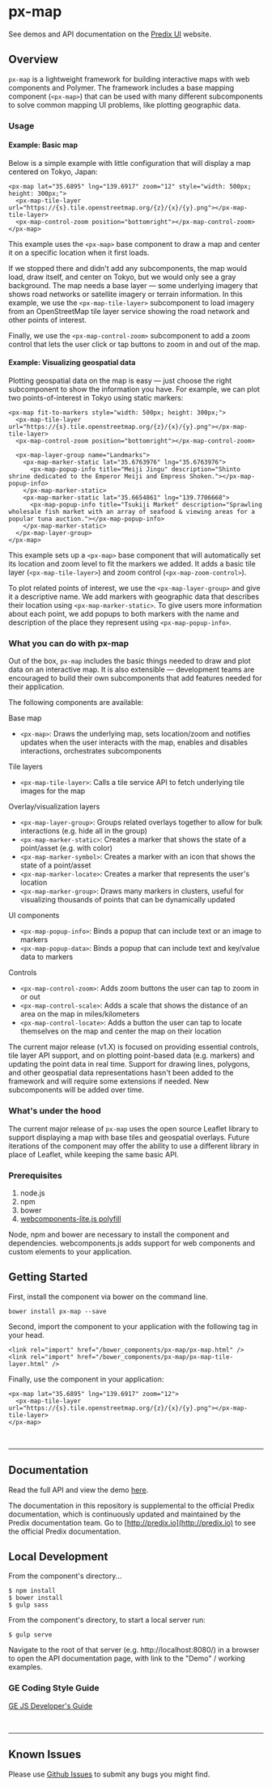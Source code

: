 # px-map

See demos and API documentation on the [Predix UI](https://www.predix-ui.com/#/components/px-map/) website.

## Overview

`px-map` is a lightweight framework for building interactive maps with web components and Polymer. The framework includes a base mapping component (`<px-map>`) that can be used with many different subcomponents to solve common mapping UI problems, like plotting geographic data.

### Usage

#### Example: Basic map

Below is a simple example with little configuration that will display a map centered on Tokyo, Japan:

    <px-map lat="35.6895" lng="139.6917" zoom="12" style="width: 500px; height: 300px;">
      <px-map-tile-layer url="https://{s}.tile.openstreetmap.org/{z}/{x}/{y}.png"></px-map-tile-layer>
      <px-map-control-zoom position="bottomright"></px-map-control-zoom>
    </px-map>

This example uses the `<px-map>` base component to draw a map and center it on a specific location when it first loads.

If we stopped there and didn't add any subcomponents, the map would load, draw itself, and center on Tokyo, but we would only see a gray background. The map needs a base layer — some underlying imagery that shows road networks or satellite imagery or terrain information. In this example, we use the `<px-map-tile-layer>` subcomponent to load imagery from an OpenStreetMap tile layer service showing the road network and other points of interest.

Finally, we use the `<px-map-control-zoom>` subcomponent to add a zoom control that lets the user click or tap buttons to zoom in and out of the map.

#### Example: Visualizing geospatial data

Plotting geospatial data on the map is easy — just choose the right subcomponent to show the information you have. For example, we can plot two points-of-interest in Tokyo using static markers:

    <px-map fit-to-markers style="width: 500px; height: 300px;">
      <px-map-tile-layer url="https://{s}.tile.openstreetmap.org/{z}/{x}/{y}.png"></px-map-tile-layer>
      <px-map-control-zoom position="bottomright"></px-map-control-zoom>

      <px-map-layer-group name="Landmarks">
        <px-map-marker-static lat="35.6763976" lng="35.6763976">
          <px-map-popup-info title="Meiji Jingu" description="Shinto shrine dedicated to the Emperor Meiji and Empress Shoken."></px-map-popup-info>
        </px-map-marker-static>
        <px-map-marker-static lat="35.6654861" lng="139.7706668">
          <px-map-popup-info title="Tsukiji Market" description="Sprawling wholesale fish market with an array of seafood & viewing areas for a popular tuna auction."></px-map-popup-info>
        </px-map-marker-static>
      </px-map-layer-group>
    </px-map>

This example sets up a `<px-map>` base component that will automatically set its location and zoom level to fit the markers we added. It adds a basic tile layer (`<px-map-tile-layer>`) and zoom control (`<px-map-zoom-control>`).

To plot related points of interest, we use the `<px-map-layer-group>` and give it a descriptive name. We add markers with geographic data that describes their location using `<px-map-marker-static>`. To give users more information about each point, we add popups to both markers with the name and description of the place they represent using `<px-map-popup-info>`.

### What you can do with px-map

Out of the box, `px-map` includes the basic things needed to draw and plot data on an interactive map. It is also extensible — development teams are encouraged to build their own subcomponents that add features needed for their application.

The following components are available:

Base map

- `<px-map>`: Draws the underlying map, sets location/zoom and notifies updates when the user interacts with the map, enables and disables interactions, orchestrates subcomponents

Tile layers

- `<px-map-tile-layer>`: Calls a tile service API to fetch underlying tile images for the map

Overlay/visualization layers

- `<px-map-layer-group>`: Groups related overlays together to allow for bulk interactions (e.g. hide all in the group)
- `<px-map-marker-static>`: Creates a marker that shows the state of a point/asset (e.g. with color)
- `<px-map-marker-symbol>`: Creates a marker with an icon that shows the state of a point/asset
- `<px-map-marker-locate>`: Creates a marker that represents the user's location
- `<px-map-marker-group>`: Draws many markers in clusters, useful for visualizing thousands of points that can be dynamically updated

UI components

- `<px-map-popup-info>`: Binds a popup that can include text or an image to markers
- `<px-map-popup-data>`: Binds a popup that can include text and key/value data to markers

Controls

- `<px-map-control-zoom>`: Adds zoom buttons the user can tap to zoom in or out
- `<px-map-control-scale>`: Adds a scale that shows the distance of an area on the map in miles/kilometers
- `<px-map-control-locate>`: Adds a button the user can tap to locate themselves on the map and center the map on their location

The current major release (v1.X) is focused on providing essential controls, tile layer API support, and on plotting point-based data (e.g. markers) and updating the point data in real time. Support for drawing lines, polygons, and other geospatial data representations hasn't been added to the framework and will require some extensions if needed. New subcomponents will be added over time.

### What's under the hood

The current major release of `px-map` uses the open source Leaflet library to support displaying a map with base tiles and geospatial overlays. Future iterations of the component may offer the ability to use a different library in place of Leaflet, while keeping the same basic API.

### Prerequisites
1. node.js
2. npm
3. bower
4. [webcomponents-lite.js polyfill](https://github.com/webcomponents/webcomponentsjs)

Node, npm and bower are necessary to install the component and dependencies. webcomponents.js adds support for web components and custom elements to your application.

## Getting Started

First, install the component via bower on the command line.

```
bower install px-map --save
```

Second, import the component to your application with the following tag in your head.

```
<link rel="import" href="/bower_components/px-map/px-map.html" />
<link rel="import" href="/bower_components/px-map/px-map-tile-layer.html" />
```

Finally, use the component in your application:

```
<px-map lat="35.6895" lng="139.6917" zoom="12">
  <px-map-tile-layer url="https://{s}.tile.openstreetmap.org/{z}/{x}/{y}.png"></px-map-tile-layer>
</px-map>
```

<br />
<hr />

## Documentation

Read the full API and view the demo [here](https://www.predix-ui.com/#/components/px-map).

The documentation in this repository is supplemental to the official Predix documentation, which is continuously updated and maintained by the Predix documentation team. Go to [http://predix.io](http://predix.io)  to see the official Predix documentation.


## Local Development

From the component's directory...

```
$ npm install
$ bower install
$ gulp sass
```

From the component's directory, to start a local server run:

```
$ gulp serve
```

Navigate to the root of that server (e.g. http://localhost:8080/) in a browser to open the API documentation page, with link to the "Demo" / working examples.

### GE Coding Style Guide
[GE JS Developer's Guide](https://github.com/GeneralElectric/javascript)

<br />
<hr />

## Known Issues

Please use [Github Issues](https://github.com/PredixDev/px-map/issues) to submit any bugs you might find.
